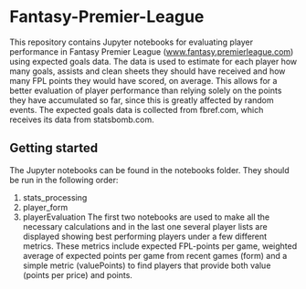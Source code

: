 # Fantasy-Premier-League
This repository contains Jupyter notebooks for evaluating player performance in Fantasy Premier League (www.fantasy.premierleague.com) using expected goals data. The data is used to estimate for each player how many goals, assists and clean sheets they should have received and how many FPL points they would have scored, on average. This allows for a better evaluation of player performance than relying solely on the points they have accumulated so far, since this is greatly affected by random events.
The expected goals data is collected from fbref.com, which receives its data from statsbomb.com.
## Getting started
The Jupyter notebooks can be found in the notebooks folder. They should be run in the following order: 
1. stats_processing
2. player_form
3. playerEvaluation
The first two notebooks are used to make all the necessary calculations and in the last one several player lists are displayed showing best performing players under a few different metrics. These metrics include expected FPL-points per game, weighted average of expected points per game from recent games (form) and a simple metric (valuePoints) to find players that provide both value (points per price) and points.
